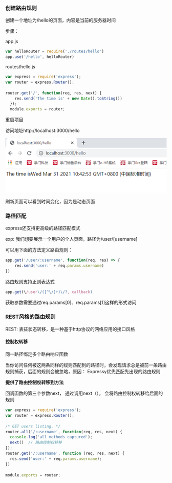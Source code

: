 ### 创建路由规则

创建一个地址为/hello的页面，内容是当前的服务器时间

步骤：

app.js

```javascript
var helloRouter = require('./routes/hello')
app.use('/hello', helloRouter)
```

routes/hello.js

```javascript
var express = require('express');
var router = express.Router();

router.get('/', function(req, res, next) {
    res.send('The time is' + new Date().toString())
  });
  module.exports = router;
```

重启项目

访问地址http://localhost:3000/hello

![image-20210331104307860](../..\img\创建页面-路由规则.png)

刷新页面可以看到时间变化，因为是动态页面

### 路径匹配

express还支持更高级的路径匹配模式

exp: 我们想要展示一个用户的个人页面，路径为/user/[username]

可以用下面的方法定义路由规则：

```javascript
app.get('/user/:username', function(req, res) => {
	res.send('user:' + req.params.username)
})
```

路由规则支持正则表达式

```javascript
app.get(\/user\/([^\/]+)\/?, callback)
```

获取参数需要通过req.params[0]、req.params[1]这样的形式访问

### REST风格的路由规则

REST: 表征状态转移，是一种基于http协议的网络应用的接口风格

#### 控制权转移

同一路径绑定多个路由响应函数

当你访问任何被这两条同样的规则匹配到的路径时，会发现请求总是被前一条路由规则捕获，后面的规则会被忽略，原因： Expressy优先匹配先出现的路由规则

**提供了路由控制权转移到方法**

回调函数的第三个参数next， 通过调用next（）， 会将路由控制权转移给后面的规则

```js
var express = require('express');
var router = express.Router();

/* GET users listing. */
router.all('/:username', function(req, res, next) {
  console.log('all methods captured');
  next()  // 路由控制权转移
});
router.get('/:username', function (req, res, next) {
  res.send('user:' + req.params.username);
})

module.exports = router;

```



